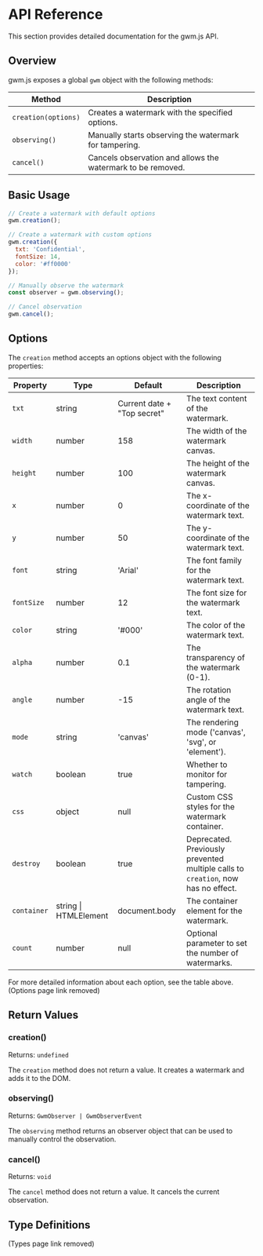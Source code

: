 # API Reference

This section provides detailed documentation for the gwm.js API.

## Overview

gwm.js exposes a global `gwm` object with the following methods:

| Method | Description |
|--------|-------------|
| `creation(options)` | Creates a watermark with the specified options. |
| `observing()` | Manually starts observing the watermark for tampering. |
| `cancel()` | Cancels observation and allows the watermark to be removed. |

## Basic Usage

```javascript
// Create a watermark with default options
gwm.creation();

// Create a watermark with custom options
gwm.creation({
  txt: 'Confidential',
  fontSize: 14,
  color: '#ff0000'
});

// Manually observe the watermark
const observer = gwm.observing();

// Cancel observation
gwm.cancel();
```

## Options

The `creation` method accepts an options object with the following properties:

| Property | Type | Default | Description |
|----------|------|---------|-------------|
| `txt` | string | Current date + "Top secret" | The text content of the watermark. |
| `width` | number | 158 | The width of the watermark canvas. |
| `height` | number | 100 | The height of the watermark canvas. |
| `x` | number | 0 | The x-coordinate of the watermark text. |
| `y` | number | 50 | The y-coordinate of the watermark text. |
| `font` | string | 'Arial' | The font family for the watermark text. |
| `fontSize` | number | 12 | The font size for the watermark text. |
| `color` | string | '#000' | The color of the watermark text. |
| `alpha` | number | 0.1 | The transparency of the watermark (0-1). |
| `angle` | number | -15 | The rotation angle of the watermark text. |
| `mode` | string | 'canvas' | The rendering mode ('canvas', 'svg', or 'element'). |
| `watch` | boolean | true | Whether to monitor for tampering. |
| `css` | object | null | Custom CSS styles for the watermark container. |
| `destroy` | boolean | true | Deprecated. Previously prevented multiple calls to `creation`, now has no effect. |
| `container` | string \| HTMLElement | document.body | The container element for the watermark. |
| `count` | number | null | Optional parameter to set the number of watermarks. |

For more detailed information about each option, see the table above. (Options page link removed)

## Return Values

### creation()

Returns: `undefined`

The `creation` method does not return a value. It creates a watermark and adds it to the DOM.

### observing()

Returns: `GwmObserver | GwmObserverEvent`

The `observing` method returns an observer object that can be used to manually control the observation.

### cancel()

Returns: `void`

The `cancel` method does not return a value. It cancels the current observation.

## Type Definitions

(Types page link removed)